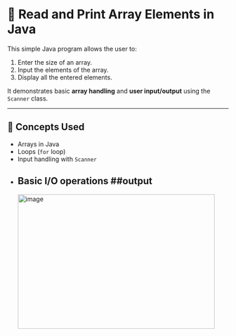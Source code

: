 # 📘 Read and Print Array Elements in Java

This simple Java program allows the user to:
1. Enter the size of an array.
2. Input the elements of the array.
3. Display all the entered elements.

It demonstrates basic **array handling** and **user input/output** using the `Scanner` class.

---

## 🧠 Concepts Used
- Arrays in Java  
- Loops (`for` loop)  
- Input handling with `Scanner`  
- Basic I/O operations
  ##output
  --------------------
  <img width="448" height="306" alt="image" src="https://github.com/user-attachments/assets/2ae7609c-15d9-4bc2-91d1-c75db4735e25" />

